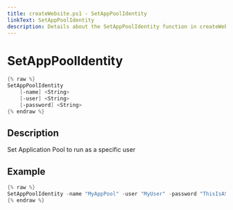 ```yaml
---
title: createWebsite.ps1 - SetAppPoolIdentity
linkText: SetAppPoolIdentity
description: Details about the SetAppPoolIdentity function in createWebsite.ps1 helper script
---
```


# SetAppPoolIdentity

```PowerShell
{% raw %}
SetAppPoolIdentity
    [-name] <String>
    [-user] <String>
    [-password] <String>
{% endraw %}
```

## Description

Set Application Pool to run as a specific user

## Example

```PowerShell
{% raw %}
SetAppPoolIdentity -name "MyAppPool" -user "MyUser" -password "ThisIsASecurePassword!"
{% endraw %}
```
